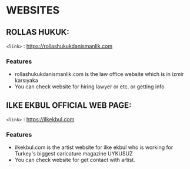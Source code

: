 # WEBSITES
## ROLLAS HUKUK:
`<link>` : <https://rollashukukdanismanlik.com>
### Features
- rollashukukdanismanlik.com is the law office website which is in izmir karsıyaka 
- You can check website for hiring lawyer or etc. or getting info
## ILKE EKBUL OFFICIAL WEB PAGE:
`<link>` : <https://ilkekbul.com>
### Features
- ilkekbul.com is the artist website for ilke ekbul who is working for Turkey's biggest caricature magazine UYKUSUZ
- You can check website for get contact with artist.
